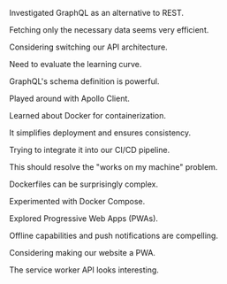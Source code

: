 Investigated GraphQL as an alternative to REST.

Fetching only the necessary data seems very efficient.

Considering switching our API architecture.

Need to evaluate the learning curve.

GraphQL's schema definition is powerful.

Played around with Apollo Client.

Learned about Docker for containerization.

It simplifies deployment and ensures consistency.

Trying to integrate it into our CI/CD pipeline.

This should resolve the "works on my machine" problem.

Dockerfiles can be surprisingly complex.

Experimented with Docker Compose.

Explored Progressive Web Apps (PWAs).

Offline capabilities and push notifications are compelling.

Considering making our website a PWA.

The service worker API looks interesting.